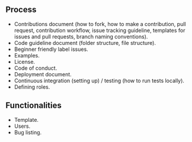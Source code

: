 ## Process
- Contributions document (how to fork, how to make a contribution, pull request, contribution workflow, issue tracking guideline, templates for issues and pull requests, branch naming conventions).
- Code guideline document (folder structure, file structure).
- Beginner friendly label issues.
- Examples.
- License.
- Code of conduct.
- Deployment document.
- Continuous integration (setting up) / testing (how to run tests locally).
- Defining roles.

## Functionalities
- Template.
- Users.
- Bug listing.
